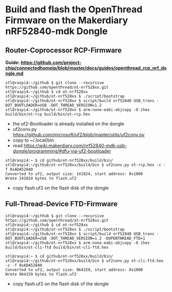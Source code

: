 # Build and flash the OpenThread Firmware on the Makerdiary nRF52840-mdk Dongle
## Router-Coprocessor RCP-Firmware

**Guide: https://github.com/project-chip/connectedhomeip/blob/master/docs/guides/openthread_rcp_nrf_dongle.md**

```
stl@raspi4:~/github $ git clone --recursive https://github.com/openthread/ot-nrf528xx.git
stl@raspi4:~/github $ cd ot-nrf528xx
stl@raspi4:~/github/ot-nrf528xx $ ./script/bootstrap
stl@raspi4:~/github/ot-nrf528xx $ script/build nrf52840 USB_trans -DOT_BOOTLOADER=USB -DOT_THREAD_VERSION=1.2
stl@raspi4:~/github/ot-nrf528xx $ arm-none-eabi-objcopy -O ihex build/bin/ot-rcp build/bin/ot-rcp.hex
```

* the uf2-Bootloader is already installed on the dongle
* uf2conv.py https://github.com/microsoft/uf2/blob/master/utils/uf2conv.py
* copy to ~/.local/bin
* read https://wiki.makerdiary.com/nrf52840-mdk-usb-dongle/programming/#dfu-via-uf2-bootloader

```
stl@raspi4:~ $ cd github/ot-nrf528xx/build/bin/
stl@raspi4:~/github/ot-nrf528xx/build/bin $ uf2conv.py ot-rcp.hex -c -f 0xADA52840
Converted to uf2, output size: 141824, start address: 0x1000
Wrote 141824 bytes to flash.uf2
```

* copy flash.uf2 on the flash disk of the dongle

## Full-Thread-Device FTD-Firmware
```
stl@raspi4:~/github $ git clone --recursive https://github.com/openthread/ot-nrf528xx.git
stl@raspi4:~/github $ cd ot-nrf528xx
stl@raspi4:~/github/ot-nrf528xx $ ./script/bootstrap
stl@raspi4:~/github/ot-nrf528xx $ script/build nrf52840 USB_trans -DOT_BOOTLOADER=USB -DOT_THREAD_VERSION=1.2 -DOPENTHREAD_FTD=1
stl@raspi4:~/github/ot-nrf528xx $ arm-none-eabi-objcopy -O ihex build/bin/ot-cli-ftd build/bin/ot-cli-ftd.hex
```
```
stl@raspi4:~ $ cd github/ot-nrf528xx/build/bin/
stl@raspi4:~/github/ot-nrf528xx/build/bin $ uf2conv.py ot-cli-ftd.hex -c -f 0xADA52840
Converted to uf2, output size: 964159, start address: 0x1000
Wrote 964159 bytes to flash.uf2
```
* copy flash.uf2 on the flash disk of the dongle